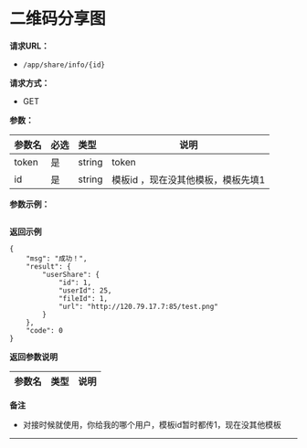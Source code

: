 


#  二维码分享图

**请求URL：** 
- ` /app/share/info/{id} `
  
**请求方式：**
- GET

**参数：** 

|参数名|必选|类型|说明|
|:----    |:---|:----- |-----   |
|token |是  |string |token   |
|id |是  |string |模板id ，现在没其他模板，模板先填1  |

**参数示例：**
```

```


 **返回示例**

``` 
{
    "msg": "成功！",
    "result": {
        "userShare": {
            "id": 1,
            "userId": 25,
            "fileId": 1,
            "url": "http://120.79.17.7:85/test.png"
        }
    },
    "code": 0
}
```

 **返回参数说明** 

|参数名|类型|说明|
|:-----  |:-----|----- |

 **备注** 

- 对接时候就使用，你给我的哪个用户，模板id暂时都传1，现在没其他模板

---


